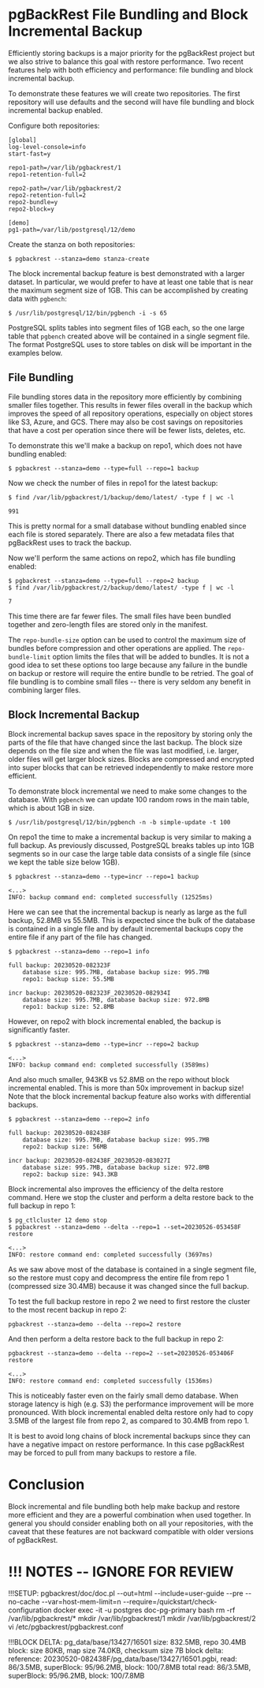 # pgBackRest File Bundling and Block Incremental Backup

Efficiently storing backups is a major priority for the pgBackRest project but we also strive to balance this goal with restore performance. Two recent features help with both efficiency and performance: file bundling and block incremental backup.

To demonstrate these features we will create two repositories. The first repository will use defaults and the second will have file bundling and block incremental backup enabled.

Configure both repositories:
```
[global]
log-level-console=info
start-fast=y

repo1-path=/var/lib/pgbackrest/1
repo1-retention-full=2

repo2-path=/var/lib/pgbackrest/2
repo2-retention-full=2
repo2-bundle=y
repo2-block=y

[demo]
pg1-path=/var/lib/postgresql/12/demo
```

Create the stanza on both repositories:
```
$ pgbackrest --stanza=demo stanza-create
```

The block incremental backup feature is best demonstrated with a larger dataset. In particular, we would prefer to have at least one
table that is near the maximum segment size of 1GB. This can be accomplished by creating data with `pgbench`:
```
$ /usr/lib/postgresql/12/bin/pgbench -i -s 65
```

PostgreSQL splits tables into segment files of 1GB each, so the one large table that `pgbench` created above will be contained in a single segment file. The format PostgreSQL uses to store tables on disk will be important in the examples below.

## File Bundling

File bundling stores data in the repository more efficiently by combining smaller files together. This results in fewer files overall in the backup which improves the speed of all repository operations, especially on object stores like S3, Azure, and GCS. There may also be cost savings on repositories that have a cost per operation since there will be fewer lists, deletes, etc.

To demonstrate this we'll make a backup on repo1, which does not have bundling enabled:
```
$ pgbackrest --stanza=demo --type=full --repo=1 backup
```

Now we check the number of files in repo1 for the latest backup:
```
$ find /var/lib/pgbackrest/1/backup/demo/latest/ -type f | wc -l

991
```

This is pretty normal for a small database without bundling enabled since each file is stored separately. There are also a few metadata files that pgBackRest uses to track the backup.

Now we'll perform the same actions on repo2, which has file bundling enabled:
```
$ pgbackrest --stanza=demo --type=full --repo=2 backup
$ find /var/lib/pgbackrest/2/backup/demo/latest/ -type f | wc -l

7
```

This time there are far fewer files. The small files have been bundled together and zero-length files are stored only in the manifest.

The `repo-bundle-size` option can be used to control the maximum size of bundles before compression and other operations are applied.
The `repo-bundle-limit` option limits the files that will be added to bundles. It is not a good idea to set these options too large because any failure in the bundle on backup or restore will require the entire bundle to be retried. The goal of file bundling is to combine small files -- there is very seldom any benefit in combining larger files.

## Block Incremental Backup

Block incremental backup saves space in the repository by storing only the parts of the file that have changed since the last backup. The block size depends on the file size and when the file was last modified, i.e. larger, older files will get larger block sizes. Blocks are compressed and encrypted into super blocks that can be retrieved independently to make restore more efficient.

To demonstrate block incremental we need to make some changes to the database. With `pgbench` we can update 100 random rows in the main table, which is about 1GB in size.
```
$ /usr/lib/postgresql/12/bin/pgbench -n -b simple-update -t 100
```

On repo1 the time to make a incremental backup is very similar to making a full backup. As previously discussed, PostgreSQL breaks tables up into 1GB segments so in our case the large table data consists of a single file (since we kept the table size below 1GB).
```
$ pgbackrest --stanza=demo --type=incr --repo=1 backup

<...>
INFO: backup command end: completed successfully (12525ms)
```

Here we can see that the incremental backup is nearly as large as the full backup, 52.8MB vs 55.5MB. This is expected since the bulk of the database is contained in a single file and by default incremental backups copy the entire file if any part of the file has changed.
```
$ pgbackrest --stanza=demo --repo=1 info

full backup: 20230520-082323F
    database size: 995.7MB, database backup size: 995.7MB
    repo1: backup size: 55.5MB

incr backup: 20230520-082323F_20230520-082934I
    database size: 995.7MB, database backup size: 972.8MB
    repo1: backup size: 52.8MB
```

However, on repo2 with block incremental enabled, the backup is significantly faster.
```
$ pgbackrest --stanza=demo --type=incr --repo=2 backup

<...>
INFO: backup command end: completed successfully (3589ms)
```

And also much smaller, 943KB vs 52.8MB on the repo without block incremental enabled. This is more than 50x improvement in backup size! Note that the block incremental backup feature also works with differential backups.
```
$ pgbackrest --stanza=demo --repo=2 info

full backup: 20230520-082438F
    database size: 995.7MB, database backup size: 995.7MB
    repo2: backup size: 56MB

incr backup: 20230520-082438F_20230520-083027I
    database size: 995.7MB, database backup size: 972.8MB
    repo2: backup size: 943.3KB
```

Block incremental also improves the efficiency of the delta restore command. Here we stop the cluster and perform a delta restore back to the full backup in repo 1:
```
$ pg_ctlcluster 12 demo stop
$ pgbackrest --stanza=demo --delta --repo=1 --set=20230526-053458F restore

<...>
INFO: restore command end: completed successfully (3697ms)
```
As we saw above most of the database is contained in a single segment file, so the restore must copy and decompress the entire file from repo 1 (compressed size 30.4MB) because it was changed since the full backup.

To test the full backup restore in repo 2 we need to first restore the cluster to the most recent backup in repo 2:
```
pgbackrest --stanza=demo --delta --repo=2 restore
```

And then perform a delta restore back to the full backup in repo 2:
```
pgbackrest --stanza=demo --delta --repo=2 --set=20230526-053406F restore

<...>
INFO: restore command end: completed successfully (1536ms)
```
This is noticeably faster even on the fairly small demo database. When storage latency is high (e.g. S3) the performance improvement will be more pronounced. With block incremental enabled delta restore only had to copy 3.5MB of the largest file from repo 2, as compared to 30.4MB from repo 1.

It is best to avoid long chains of block incremental backups since they can have a negative impact on restore performance. In this case pgBackRest may be forced to pull from many backups to restore a file.

# Conclusion

Block incremental and file bundling both help make backup and restore more efficient and they are a powerful combination when used together. In general you should consider enabling both on all your repositories, with the caveat that these features are not backward compatible with older versions of pgBackRest.

# !!! NOTES -- IGNORE FOR REVIEW

!!!SETUP:
pgbackrest/doc/doc.pl --out=html --include=user-guide --pre --no-cache --var=host-mem-limit=n --require=/quickstart/check-configuration
docker exec -it -u postgres doc-pg-primary bash
rm -rf /var/lib/pgbackrest/*
mkdir /var/lib/pgbackrest/1
mkdir /var/lib/pgbackrest/2
vi /etc/pgbackrest/pgbackrest.conf

!!!BLOCK DELTA:
pg_data/base/13427/16501
    size: 832.5MB, repo 30.4MB
    block: size 80KB, map size 74.0KB, checksum size 7B
    block delta:
    reference: 20230520-082438F/pg_data/base/13427/16501.pgbi, read: 86/3.5MB, superBlock: 95/96.2MB, block: 100/7.8MB
    total read: 86/3.5MB, superBlock: 95/96.2MB, block: 100/7.8MB
